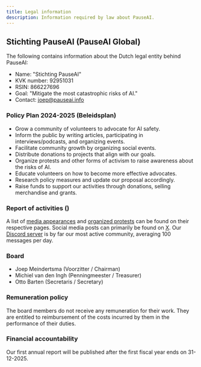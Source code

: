 ```yaml
---
title: Legal information
description: Information required by law about PauseAI.
---
```


## Stichting PauseAI (PauseAI Global)

The following contains information about the Dutch legal entity behind PauseAI:

- Name: "Stichting PauseAI"
- KVK number: 92951031
- RSIN: 866227696
- Goal: "Mitigate the most catastrophic risks of AI."
- Contact: [joep@pauseai.info](mailto:joep@pauseai.info)

### Policy Plan 2024-2025 (Beleidsplan)

- Grow a community of volunteers to advocate for AI safety.
- Inform the public by writing articles, participating in interviews/podcasts, and organizing events.
- Facilitate community growth by organizing social events.
- Distribute donations to projects that align with our goals.
- Organize protests and other forms of activism to raise awareness about the risks of AI.
- Educate volunteers on how to become more effective advocates.
- Research policy measures and update our proposal accordingly.
- Raise funds to support our activities through donations, selling merchandise and grants.

### Report of activities ()

A list of [media appearances](/press) and [organized protests](/protests) can be found on their respective pages.
Social media posts can primarily be found on [X](https://x.com/PauseAI).
Our [Discord server](https://discord.gg/2XXWXvErfA) is by far our most active community, averaging 100 messages per day.

### Board

- Joep Meindertsma (Voorzitter / Chairman)
- Michiel van den Ingh (Penningmeester / Treasurer)
- Otto Barten (Secretaris / Secretary)

### Remuneration policy

The board members do not receive any remuneration for their work.
They are entitled to reimbursement of the costs incurred by them in the performance of their duties.

### Financial accountability

Our first annual report will be published after the first fiscal year ends on 31-12-2025.
